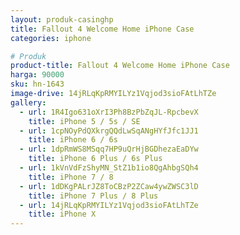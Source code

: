 ```yaml
---
layout: produk-casinghp
title: Fallout 4 Welcome Home iPhone Case
categories: iphone

# Produk
product-title: Fallout 4 Welcome Home iPhone Case
harga: 90000
sku: hn-1643
image-drive: 14jRLqKpRMYILYz1Vqjod3sioFAtLhTZe
gallery:
  - url: 1R4Igo631oXrI3Ph8BzPbZqJL-RpcbevX
    title: iPhone 5 / 5s / SE
  - url: 1cpNOyPdQXkrgQQdLwSqANgHYfJfc1JJ1
    title: iPhone 6 / 6s
  - url: 1dpRmWS8MSqq7HP9uQrHjBGDhezaEaDYw
    title: iPhone 6 Plus / 6s Plus
  - url: 1kVnVdFzShyMN_StZ1b1io8QgAhbgSQh4
    title: iPhone 7 / 8
  - url: 1dDKgPALrJZ8ToCBzP2ZCaw4ywZWSC3lD
    title: iPhone 7 Plus / 8 Plus
  - url: 14jRLqKpRMYILYz1Vqjod3sioFAtLhTZe
    title: iPhone X
---
```

